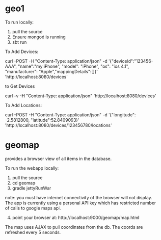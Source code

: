 

geo1
====


To run locally:

1. pull the source
2. Ensure mongod is running
3. sbt run


To Add Devices:

 curl -POST -H "Content-Type: application/json" -d '{"deviceId":"123456-AAA", "name":"my iPhone", "model": "iPhone", "os": "ios 4.1", "manufacturer": "Apple","mappingDetails":[]}' 'http://localhost:8080/devices'

 to Get Devices

 curl -v -H "Content-Type: application/json" 'http://localhost:8080/devices'

To Add Locations:

curl -POST -H "Content-Type: application/json" -d '{"longitude": -2.5812800, "latitude":52.8409093}' 'http://localhost:8080/devices/123456780/locations'


geomap
======

provides a browser view of all items in the database.

To run the webapp locally:

1. pull the source
2. cd geomap
3. gradle jettyRunWar

note: you must have internet connectivity of the browser will not display.
The app is currently using a personal API key which has restricted number of calls to google maps api.

4. point your browser at: http://localhost:9000/geomap/map.html

The map uses AJAX to pull coordinates from the db.  The coords are refreshed every 5 seconds.


